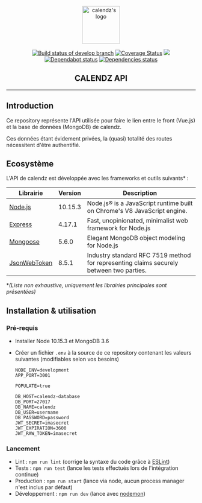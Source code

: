<p align="center"><a href="https://calendz.app/" target="_blank" rel="noopener noreferrer"><img width="100" src="https://avatars3.githubusercontent.com/u/51510476?s=400&u=e110cf083bbc29eab84d4dceb85c94d7a87882db&v=4" alt="calendz's logo"></a></p>

<p align="center">
  <a href="https://travis-ci.com/calendz/calendz-api"><img src="https://travis-ci.com/calendz/calendz-api.svg?branch=develop" alt="Build status of develop branch"></a>
  <a href='https://coveralls.io/github/calendz/calendz-api?branch=feature/tests'><img src='https://coveralls.io/repos/github/calendz/calendz-api/badge.svg?branch=develop' alt='Coverage Status' /></a>
  <a href="https://www.codacy.com/app/arthur-woosy/calendz-api?utm_source=github.com&amp;utm_medium=referral&amp;utm_content=calendz/calendz-api&amp;utm_campaign=Badge_Grade"><img src="https://api.codacy.com/project/badge/Grade/a1ac982a16164432bf4a95d61a4fa2a1"/></a>
  <br>
  <a href="https://dependabot.com/"><img src="https://api.dependabot.com/badges/status?host=github&amp;repo=calendz/calendz-api" alt="Dependabot status"></a>
  <a href="https://dependabot.com/"><img src="https://img.shields.io/david/calendz/calendz-api.svg?maxAge=3600" alt="Dependencies status"></a>
  <br>
</p>

<h2 align="center">CALENDZ API</h2>

---

## Introduction

Ce repository représente l'API utilisée pour faire le lien entre le front (Vue.js) et la base de données (MongoDB) de calendz.

Ces données étant évidement privées, la (quasi) totalité des routes nécessitent d'être authentifié.

## Ecosystème

L'API de calendz est développée avec les frameworks et outils suivants* :

| Librairie        | Version | Description                                                                                      |
| ---------------- | ------- | ------------------------------------------------------------------------------------------------ |
| [Node.js]        | 10.15.3 | Node.js® is a JavaScript runtime built on Chrome's V8 JavaScript engine.                         |
| [Express]        | 4.17.1  | Fast, unopinionated, minimalist web framework for Node.js                                        |
| [Mongoose]       | 5.6.0   | Elegant MongoDB object modeling for Node.js                                                      |
| [JsonWebToken]   | 8.5.1   | Industry standard RFC 7519 method for representing claims securely between two parties.          |

**(Liste non exhaustive, uniquement les librairies principales sont présentées)*

## Installation & utilisation

### Pré-requis

* Installer Node 10.15.3 et MongoDB 3.6
* Créer un fichier `.env` à la source de ce repository contenant les valeurs suivantes (modifiables selon vos besoins)

      NODE_ENV=development
      APP_PORT=3001

      POPULATE=true

      DB_HOST=calendz-database
      DB_PORT=27017
      DB_NAME=calendz
      DB_USER=username
      DB_PASSWORD=password
      JWT_SECRET=imasecret
      JWT_EXPIRATION=3600
      JWT_RAW_TOKEN=imasecret

### Lancement

* Lint : `npm run lint` (corrige la syntaxe du code grâce à [ESLint](https://github.com/eslint/eslint))
* Tests : `npm run test` (lance les tests effectués lors de l'intégration continue)
* Production : `npm run start` (lance via node, aucun process manager n'est inclus par défaut)
* Développement : `npm run dev` (lance avec [nodemon](https://nodemon.io/))

[Node.js]: https://github.com/nodejs/node
[Express]: https://github.com/expressjs/express
[Mongoose]: https://github.com/Automattic/mongoose/
[JsonWebToken]: https://github.com/auth0/node-jsonwebtoken
